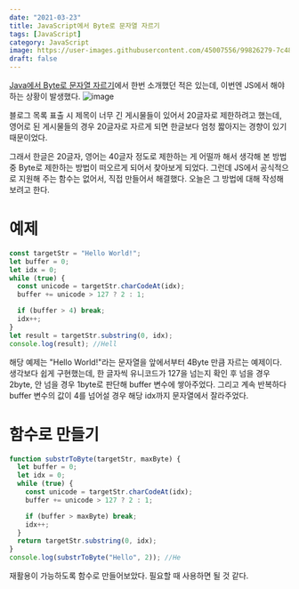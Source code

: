 ```yaml
---
date: "2021-03-23"
title: JavaScript에서 Byte로 문자열 자르기
tags: [JavaScript]
category: JavaScript
image: https://user-images.githubusercontent.com/45007556/99826279-7c48c080-2b9b-11eb-8cce-3c92f971c803.png
draft: false
---
```


[Java에서 Byte로 문자열 자르기](/Java-Byte-String)에서 한번 소개했던 적은 있는데, 이번엔 JS에서 해야 하는 상황이 발생했다.
![image](https://user-images.githubusercontent.com/45007556/112081265-b7e5ac80-8bc6-11eb-8078-8d173f4f1e58.png)

블로그 목록 표출 시 제목이 너무 긴 게시물들이 있어서 20글자로 제한하려고 했는데, 영어로 된 게시물들의 경우 20글자로 자르게 되면 한글보다 엄청 짧아지는 경향이 있기 때문이었다.

그래서 한글은 20글자, 영어는 40글자 정도로 제한하는 게 어떨까 해서 생각해 본 방법 중 Byte로 제한하는 방법이 떠오르게 되어서 찾아보게 되었다. 그런데 JS에서 공식적으로 지원해 주는 함수는 없어서, 직접 만들어서 해결했다. 오늘은 그 방법에 대해 작성해보려고 한다.

# 예제

```js
const targetStr = "Hello World!";
let buffer = 0;
let idx = 0;
while (true) {
  const unicode = targetStr.charCodeAt(idx);
  buffer += unicode > 127 ? 2 : 1;

  if (buffer > 4) break;
  idx++;
}
let result = targetStr.substring(0, idx);
console.log(result); //Hell
```

해당 예제는 "Hello World!"라는 문자열을 앞에서부터 4Byte 만큼 자르는 예제이다.
생각보다 쉽게 구현했는데, 한 글자씩 유니코드가 127을 넘는지 확인 후 넘을 경우 2byte, 안 넘을 경우 1byte로 판단해 buffer 변수에 쌓아주었다. 그리고 계속 반복하다 buffer 변수의 값이 4를 넘어설 경우 해당 idx까지 문자열에서 잘라주었다.

# 함수로 만들기

```js
function substrToByte(targetStr, maxByte) {
  let buffer = 0;
  let idx = 0;
  while (true) {
    const unicode = targetStr.charCodeAt(idx);
    buffer += unicode > 127 ? 2 : 1;

    if (buffer > maxByte) break;
    idx++;
  }
  return targetStr.substring(0, idx);
}
console.log(substrToByte("Hello", 2)); //He
```

재활용이 가능하도록 함수로 만들어보았다. 필요할 때 사용하면 될 것 같다.
